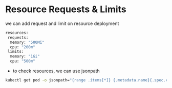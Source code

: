 # Resource Requests & Limits

we can add request and limit on resource deployment

```sh
resources:
 requests:
  memory: "500Mi"
  cpu: "200m"
 limits:
  memory: "1Gi"
  cpu: "500m"
```

- to check resources, we can use jsonpath

```sh
kubectl get pod -o jsonpath="{range .items[*]} {.metadata.name}{.spec.containers[*].resources}{'\n'}"
```
